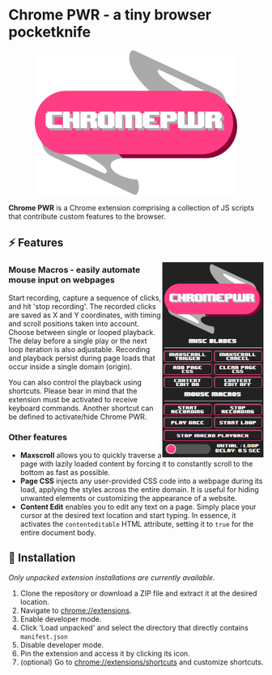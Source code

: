 # Chrome PWR - a tiny browser pocketknife

<p align="center">
<img alt="Chrome PWR logo" src="https://github.com/fimusial/chrome-pwr/blob/131dc08dc207467d95659c52256fab827babc7a8/images/chrome-pwr-no-bg.png?raw=true" width="400">
</p>

**Chrome PWR** is a Chrome extension comprising a collection of JS scripts that contribute custom features to the browser.

## :zap: Features
<img alt="Chrome PWR UI" align="right" src="https://github.com/fimusial/chrome-pwr/blob/a37c0760d0c4f4ef1b4d96fe4973ab83ee59cd04/images/chrome-pwr-ui.png?raw=true" width="200">

### Mouse Macros - easily automate mouse input on webpages

Start recording, capture a sequence of clicks, and hit 'stop recording'. The recorded clicks are saved as X and Y coordinates, with timing and scroll positions taken into account. Choose between single or looped playback. The delay before a single play or the next loop iteration is also adjustable. Recording and playback persist during page loads that occur inside a single domain (origin).

You can also control the playback using shortcuts. Please bear in mind that the extension must be activated to receive keyboard commands. Another shortcut can be defined to activate/hide Chrome PWR.

### Other features
- **Maxscroll** allows you to quickly traverse a page with lazily loaded content by forcing it to constantly scroll to the bottom as fast as possible.
- **Page CSS** injects any user-provided CSS code into a webpage during its load, applying the styles across the entire domain. It is useful for hiding unwanted elements or customizing the appearance of a website.
- **Content Edit** enables you to edit any text on a page. Simply place your cursor at the desired text location and start typing. In essence, it activates the `contenteditable` HTML attribute, setting it to `true` for the entire document body.

##  :electric_plug: Installation
*Only unpacked extension installations are currently available.*

1. Clone the repository or download a ZIP file and extract it at the desired location.
2. Navigate to [chrome://extensions](chrome://extensions).
3. Enable developer mode.
4. Click 'Load unpacked' and select the directory that directly contains `manifest.json`
5. Disable developer mode.
6. Pin the extension and access it by clicking its icon.
7. (optional) Go to [chrome://extensions/shortcuts](chrome://extensions/shortcuts) and customize shortcuts.